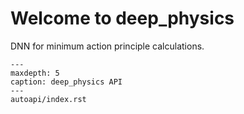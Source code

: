 # Welcome to deep_physics

DNN for minimum action principle calculations.

```{toctree}
---
maxdepth: 5
caption: deep_physics API
---
autoapi/index.rst
```
